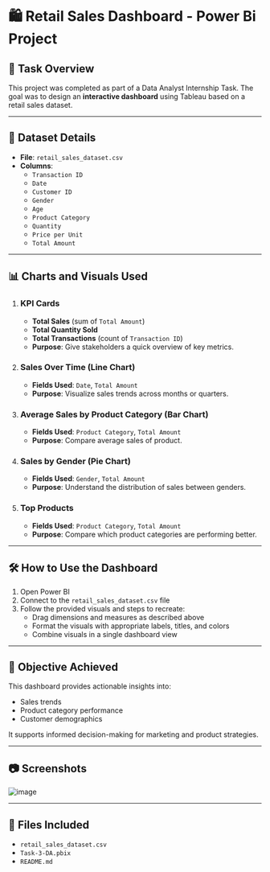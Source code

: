 # 🛍️ Retail Sales Dashboard - Power Bi Project

## 📌 Task Overview
This project was completed as part of a Data Analyst Internship Task. The goal was to design an **interactive dashboard** using Tableau based on a retail sales dataset.

---

## 🧾 Dataset Details
- **File**: `retail_sales_dataset.csv`
- **Columns**:
  - `Transaction ID`
  - `Date`
  - `Customer ID`
  - `Gender`
  - `Age`
  - `Product Category`
  - `Quantity`
  - `Price per Unit`
  - `Total Amount`

---

## 📊 Charts and Visuals Used

1. ### **KPI Cards**
   - **Total Sales** (sum of `Total Amount`)
   - **Total Quantity Sold**
   - **Total Transactions** (count of `Transaction ID`)
   - **Purpose**: Give stakeholders a quick overview of key metrics.

2. ### **Sales Over Time (Line Chart)**
   - **Fields Used**: `Date`, `Total Amount`
   - **Purpose**: Visualize sales trends across months or quarters.

3. ### **Average Sales by Product Category (Bar Chart)**
   - **Fields Used**: `Product Category`, `Total Amount`
   - **Purpose**: Compare average sales of product.

4. ### **Sales by Gender (Pie Chart)**
   - **Fields Used**: `Gender`, `Total Amount`
   - **Purpose**: Understand the distribution of sales between genders.

5. ### **Top Products**
   - **Fields Used**: `Product Category`, `Total Amount`
   - **Purpose**: Compare which product categories are performing better.

---

## 🛠 How to Use the Dashboard 

1. Open Power BI
2. Connect to the `retail_sales_dataset.csv` file
3. Follow the provided visuals and steps to recreate:
   - Drag dimensions and measures as described above
   - Format the visuals with appropriate labels, titles, and colors
   - Combine visuals in a single dashboard view

---

## 🎯 Objective Achieved
This dashboard provides actionable insights into:
- Sales trends
- Product category performance
- Customer demographics

It supports informed decision-making for marketing and product strategies.

---

## 📷 Screenshots
![image](https://github.com/user-attachments/assets/0082bec3-f914-4e87-a62c-cd0d9794b412)


---

## 📁 Files Included
- `retail_sales_dataset.csv`
- `Task-3-DA.pbix` 
- `README.md`
